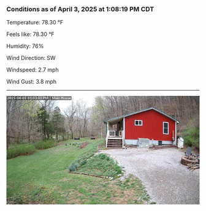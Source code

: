 ### Conditions as of April 3, 2025 at 1:08:19 PM CDT 

Temperature: 78.30 &deg;F

Feels like: 78.30 &deg;F

Humidity: 76%

Wind Direction: SW

Windspeed: 2.7 mph

Wind Gust: 3.8 mph

---

<img src="./images/latest.jpeg"/>

